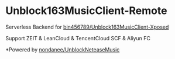 # Unblock163MusicClient-Remote

Serverless Backend for [bin456789/Unblock163MusicClient-Xposed](https://github.com/bin456789/Unblock163MusicClient-Xposed)

Support ZEIT & LeanCloud & TencentCloud SCF & Aliyun FC

*Powered by [nondanee/UnblockNeteaseMusic](https://github.com/nondanee/UnblockNeteaseMusic)